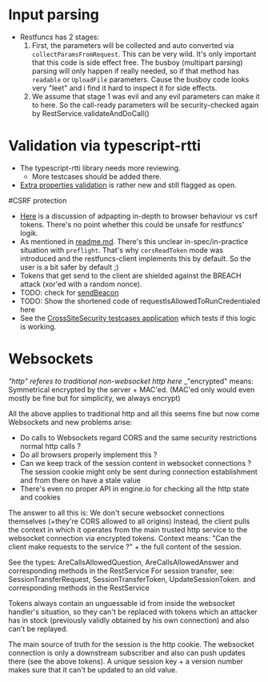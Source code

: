 # Input parsing
- Restfuncs has 2 stages:
  1. First, the parameters will be collected and auto converted via `collectParamsFromRequest`. This can be very wild. It's only important that this code is side effect free. 
     The busboy (multipart parsing) parsing will only happen if really needed, so if that method has `readable` or `UploadFile` parameters. Cause the busboy code looks very "leet" and i find it hard to inspect it for side effects. 
  2. We assume that stage 1 was evil and any evil parameters can make it to here. So the call-ready parameters will be security-checked again by RestService.validateAndDoCall()

# Validation via typescript-rtti
- The typescript-rtti library needs more reviewing.
   - More testcases should be added there.
-  [Extra properties validation](https://github.com/typescript-rtti/typescript-rtti/issues/92) is rather new and still flagged as open.

#CSRF protection
 
- [Here](https://stackoverflow.com/questions/24680302/csrf-protection-with-cors-origin-header-vs-csrf-token?noredirect=1&lq=1) is a discussion of adpapting in-depth to browser behaviour vs csrf tokens. There's no point whether this could be unsafe for restfuncs' logik. 
- As mentioned in [readme.md](../readme.md#csrf-protection). There's this unclear in-spec/in-practice situation with `preflight`. That's why `corsReadToken` mode was introduced and the restfuncs-client implements this by default. So the user is a bit safer by default ;)
- Tokens that get send to the client are shielded against the BREACH attack (xor'ed with a random nonce).
- TODO: check for [sendBeacon](https://developer.mozilla.org/en-US/docs/Web/API/Navigator/sendBeacon)
- TODO: Show the shortened code of requestIsAllowedToRunCredentialed here
- See the [CrossSiteSecurity testcases application](../tests/crossSiteSecurity) which tests if this logic is working.


# Websockets
_"http" referes to traditional non-websocket http here_
_"encrypted" means: Symmetrical encrypted by the server + MAC'ed. (MAC'ed only would even mostly be fine but for simplicity, we always encrypt)

All the above applies to traditional http and all this seems fine but now come Websockets and new problems arise:
- Do calls to Websockets regard CORS and the same security restrictions normal http calls ?
- Do all browsers properly implement this ?
- Can we keep track of the session content in websocket connections ? The session cookie might only be sent during connection establishment and from there on have a stale value
- There's even no proper API in engine.io for checking all the http state and cookies

The answer to all this is: We don't secure websocket connections themselves (+they're CORS allowed to all origins)
Instead, the client pulls the context in which it operates from the main trusted http service to the websocket connection via encrypted tokens.
Context means: "Can the client make requests to the service ?" + the full content of the session.

See the types: AreCallsAllowedQuestion, AreCallsAllowedAnswer and corresponding methods in the RestService
For session transfer, see: SessionTransferRequest, SessionTransferToken, UpdateSessionToken. and corresponding methods in the RestService

Tokens always contain an unguessable id from inside the websocket handler's situation, so they can't be replaced with tokens which an attacker has in stock (previously validly obtained by his own connection) and also can't be replayed.

The main source of truth for the session is the http cookie. The websocket connection is only a downstream subscriber and also can push updates there (see the above tokens). A unique session key + a version number makes sure that it can't be updated to an old value.
